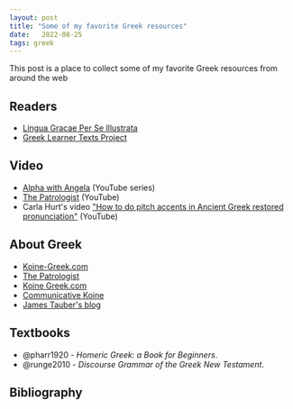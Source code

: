 ```yaml
---
layout: post
title: "Some of my favorite Greek resources"
date:   2022-08-25 
tags: greek
---
```


This post is a place to collect some of my favorite Greek resources from around the web

## Readers

* [Lingua Gracae Per Se Illustrata](https://seumasjeltzz.github.io/LinguaeGraecaePerSeIllustrata/)
* [Greek Learner Texts Project](https://greek-learner-texts.org/)


## Video

* [Alpha with Angela](https://www.youtube.com/c/alphawithangela) (YouTube series)
* [The Patrologist](https://www.youtube.com/channel/UCKvJmmtC1JYVLMdTTT98bAw) (YouTube)
* Carla Hurt's video ["How to do pitch accents in Ancient Greek restored pronunciation"](https://www.youtube.com/watch?v=H3jMlF0qVYU) (YouTube)

## About Greek

* [Koine-Greek.com](https://koine-greek.com/)
* [The Patrologist](https://thepatrologist.com/)
* [Koine Greek.com](https://www.koinegreek.com/)
* [Communicative Koine](https://sites.google.com/msu.edu/communicative-koine/)
* [James Tauber's blog](https://jktauber.com/)

## Textbooks

* @pharr1920 - _Homeric Greek: a Book for Beginners_.
* @runge2010 -  _Discourse Grammar of the Greek New Testament_.

## Bibliography